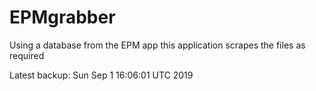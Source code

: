 # EPMgrabber
Using a database from the EPM app this application scrapes the files as required


Latest backup: Sun Sep 1 16:06:01 UTC 2019
